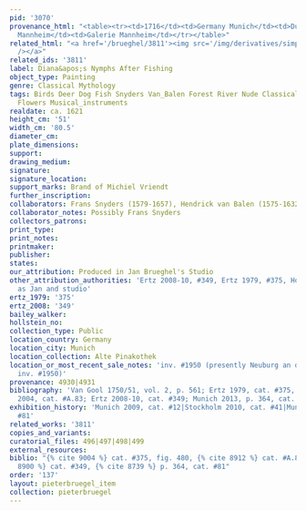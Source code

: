 ```yaml
---
pid: '3070'
provenance_html: "<table><tr><td>1716</td><td>Germany Munich</td><td>Ducal Collection</td></tr><tr><td></td><td>Germany
  Mannheim</td><td>Galerie Mannheim</td></tr></table>"
related_html: "<a href='/brueghel/3811'><img src='/img/derivatives/simple/3811/thumbnail.jpg'
  /></a>"
related_ids: '3811'
label: Diana&apos;s Nymphs After Fishing
object_type: Painting
genre: Classical Mythology
tags: Birds Deer Dog Fish Snyders Van_Balen Forest River Nude Classical Mythological
  Flowers Musical_instruments
realdate: ca. 1621
height_cm: '51'
width_cm: '80.5'
diameter_cm:
plate_dimensions:
support:
drawing_medium:
signature:
signature_location:
support_marks: Brand of Michiel Vriendt
further_inscription:
collaborators: Frans Snyders (1579-1657), Hendrick van Balen (1575-1632)
collaborator_notes: Possibly Frans Snyders
collectors_patrons:
print_type:
print_notes:
printmaker:
publisher:
states:
our_attribution: Produced in Jan Brueghel's Studio
other_attribution_authorities: 'Ertz 2008-10, #349, Ertz 1979, #375, Honig database
  as Jan and studio'
ertz_1979: '375'
ertz_2008: '349'
bailey_walker:
hollstein_no:
collection_type: Public
location_country: Germany
location_city: Munich
location_collection: Alte Pinakothek
location_or_most_recent_sale_notes: 'inv. #1950 (presently Neuburg an der Donau, Staatsgalerie,
  inv. #1950)'
provenance: 4930|4931
bibliography: 'Van Gool 1750/51, vol. 2, p. 561; Ertz 1979, cat. #375, fig. 480; Werche
  2004, cat. #A.83; Ertz 2008-10, cat. #349; Munich 2013, p. 364, cat. #81'
exhibition_history: 'Munich 2009, cat. #12|Stockholm 2010, cat. #41|Munich 2013, cat.
  #81'
related_works: '3811'
copies_and_variants:
curatorial_files: 496|497|498|499
external_resources:
biblio: "{% cite 9004 %} cat. #375, fig. 480, {% cite 8912 %} cat. #A.83, {% cite
  8900 %} cat. #349, {% cite 8739 %} p. 364, cat. #81"
order: '137'
layout: pieterbruegel_item
collection: pieterbruegel
---
```


